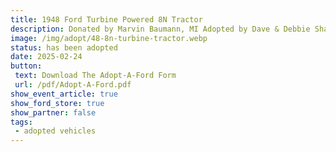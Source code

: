 ```yaml
---
title: 1948 Ford Turbine Powered 8N Tractor
description: Donated by Marvin Baumann, MI Adopted by Dave & Debbie Sharp, IN
image: /img/adopt/48-8n-turbine-tractor.webp
status: has been adopted
date: 2025-02-24
button: 
 text: Download The Adopt-A-Ford Form
 url: /pdf/Adopt-A-Ford.pdf
show_event_article: true
show_ford_store: true
show_partner: false
tags: 
 - adopted vehicles
---
```


